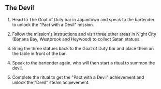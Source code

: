 ## The Devil

1. Head to The Goat of Duty bar in Japantown and speak to the bartender to unlock the "Pact with a Devil" mission.

2. Follow the mission's instructions and visit three other areas in Night City (Banana Bay, Westbrook and Heywood) to collect Satan statues.

3. Bring the three statues back to the Goat of Duty bar and place them on the table in front of the bar.

4. Speak to the bartender again, who will then start a ritual to summon the devil.

5. Complete the ritual to get the "Pact with a Devil" achievement and unlock the "Devil" steam achievement.